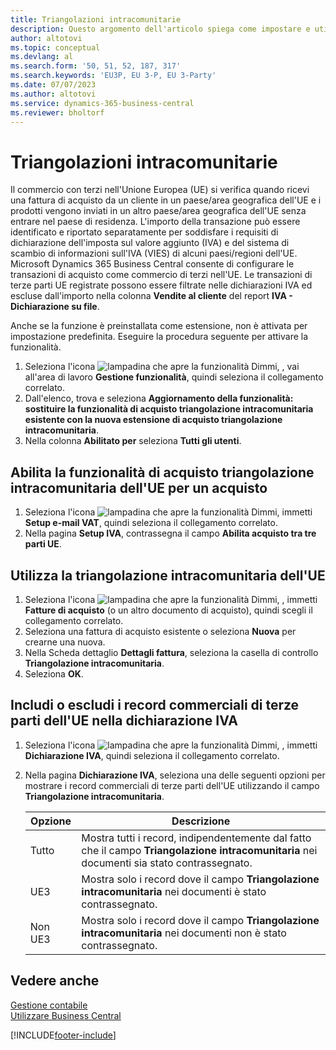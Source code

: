 ```yaml
---
title: Triangolazioni intracomunitarie
description: Questo argomento dell'articolo spiega come impostare e utilizzare le triangolazioni intracomunitarie dell'Unione europea (UE).
author: altotovi
ms.topic: conceptual
ms.devlang: al
ms.search.form: '50, 51, 52, 187, 317'
ms.search.keywords: 'EU3P, EU 3-P, EU 3-Party'
ms.date: 07/07/2023
ms.author: altotovi
ms.service: dynamics-365-business-central
ms.reviewer: bholtorf
---
```


# Triangolazioni intracomunitarie

Il commercio con terzi nell'Unione Europea (UE) si verifica quando ricevi una fattura di acquisto da un cliente in un paese/area geografica dell'UE e i prodotti vengono inviati in un altro paese/area geografica dell'UE senza entrare nel paese di residenza. L'importo della transazione può essere identificato e riportato separatamente per soddisfare i requisiti di dichiarazione dell'imposta sul valore aggiunto (IVA) e del sistema di scambio di informazioni sull'IVA (VIES) di alcuni paesi/regioni dell'UE. Microsoft Dynamics 365 Business Central consente di configurare le transazioni di acquisto come commercio di terzi nell'UE. Le transazioni di terze parti UE registrate possono essere filtrate nelle dichiarazioni IVA ed escluse dall'importo nella colonna **Vendite al cliente** del report **IVA - Dichiarazione su file**.

Anche se la funzione è preinstallata come estensione, non è attivata per impostazione predefinita. Eseguire la procedura seguente per attivare la funzionalità.

1. Seleziona l'icona ![lampadina che apre la funzionalità Dimmi](media/ui-search/search_small.png "Informazioni sull'operazione che si desidera eseguire"), , vai all'area di lavoro **Gestione funzionalità**, quindi seleziona il collegamento correlato.
2. Dall'elenco, trova e seleziona **Aggiornamento della funzionalità: sostituire la funzionalità di acquisto triangolazione intracomunitaria esistente con la nuova estensione di acquisto triangolazione intracomunitaria**.
3. Nella colonna **Abilitato per** seleziona **Tutti gli utenti**.

## Abilita la funzionalità di acquisto triangolazione intracomunitaria dell'UE per un acquisto

1. Seleziona l'icona ![lampadina che apre la funzionalità Dimmi](media/ui-search/search_small.png "Informazioni sull'operazione che si desidera eseguire"), immetti **Setup e-mail VAT**, quindi seleziona il collegamento correlato.
2. Nella pagina **Setup IVA**, contrassegna il campo **Abilita acquisto tra tre parti UE**.

## Utilizza la triangolazione intracomunitaria dell'UE

1. Seleziona l'icona ![lampadina che apre la funzionalità Dimmi](media/ui-search/search_small.png "Informazioni sull'operazione che si desidera eseguire"), , immetti **Fatture di acquisto** (o un altro documento di acquisto), quindi scegli il collegamento correlato.
2. Seleziona una fattura di acquisto esistente o seleziona **Nuova** per crearne una nuova.
3. Nella Scheda dettaglio **Dettagli fattura**, seleziona la casella di controllo **Triangolazione intracomunitaria**.
4. Seleziona **OK**.

## Includi o escludi i record commerciali di terze parti dell'UE nella dichiarazione IVA

1. Seleziona l'icona ![lampadina che apre la funzionalità Dimmi](media/ui-search/search_small.png "Informazioni sull'operazione che si desidera eseguire"), , immetti **Dichiarazione IVA**, quindi seleziona il collegamento correlato.
2. Nella pagina **Dichiarazione IVA**, seleziona una delle seguenti opzioni per mostrare i record commerciali di terze parti dell'UE utilizzando il campo **Triangolazione intracomunitaria**.

    | Opzione | Descrizione |
    |--------|-------------|
    | Tutto | Mostra tutti i record, indipendentemente dal fatto che il campo **Triangolazione intracomunitaria** nei documenti sia stato contrassegnato. |
    | UE3 | Mostra solo i record dove il campo **Triangolazione intracomunitaria** nei documenti è stato contrassegnato. |
    | Non UE3 | Mostra solo i record dove il campo **Triangolazione intracomunitaria** nei documenti non è stato contrassegnato. |


## Vedere anche
[Gestione contabile](finance.md)  
[Utilizzare Business Central](ui-work-product.md)

[!INCLUDE[footer-include](includes/footer-banner.md)]
